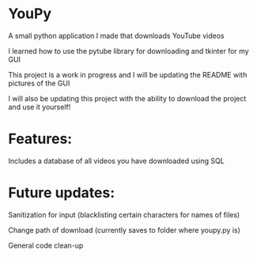 # YouPy
A small python application I made that downloads YouTube videos 

I learned how to use the pytube library for downloading and tkinter for my GUI

This project is a work in progress and I will be updating the README with pictures of the GUI

I will also be updating this project with the ability to download the project and use it yourself!

# Features:
  Includes a database of all videos you have downloaded using SQL
  

# Future updates:
  Sanitization for input (blacklisting certain characters for names of files)
  
  Change path of download (currently saves to folder where youpy.py is)

  General code clean-up
  

  
